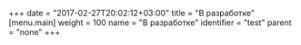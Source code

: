 +++
date = "2017-02-27T20:02:12+03:00"
title = "В разработке"
[menu.main]
 weight = 100
 name = "В разработке"
 identifier = "test"
 parent = "none"
+++
